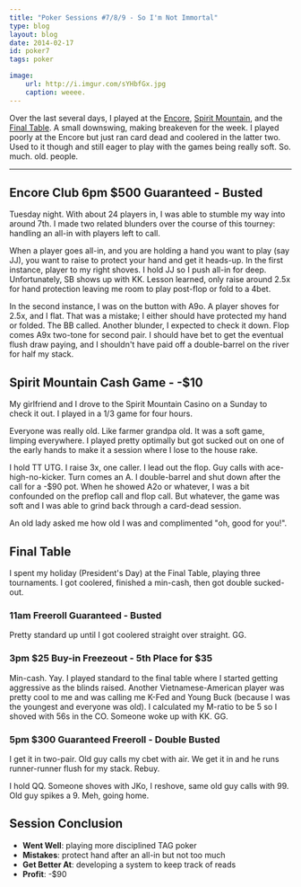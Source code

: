 ```yaml
---
title: "Poker Sessions #7/8/9 - So I'm Not Immortal"
type: blog
layout: blog
date: 2014-02-17
id: poker7
tags: poker

image:
    url: http://i.imgur.com/sYHbfGx.jpg
    caption: weeee.
---
```


Over the last several days, I played at the [Encore](http://encoreclub.cpm),
[Spirit Mountain](http://spiritmountain.com), and the [Final
Table](http://pokerportland.com). A small downswing, making breakeven for the
week. I played poorly at the Encore but just ran card dead and coolered in the
latter two. Used to it though and still eager to play with the games being
really soft. So. much. old. people.

---

## Encore Club 6pm $500 Guaranteed - Busted

Tuesday night. With about 24 players in, I was able to stumble my way into
around 7th. I made two related blunders over the course of this tourney:
handling an all-in with players left to call.

When a player goes all-in, and you are holding a hand you want to play (say
JJ), you want to raise to protect your hand and get it heads-up. In the first
instance, player to my right shoves. I hold JJ so I push all-in for deep.
Unfortunately, SB shows up with KK. Lesson learned, only raise around 2.5x
for hand protection leaving me room to play post-flop or fold to a 4bet.

In the second instance, I was on the button with A9o. A player shoves for 2.5x,
and I flat. That was a mistake; I either should have protected my hand or
folded. The BB called. Another blunder, I expected to check it down. Flop comes
A9x two-tone for second pair. I should have bet to get the eventual flush draw
paying, and I shouldn't have paid off a double-barrel on the river for half my
stack.

## Spirit Mountain Cash Game - -$10

My girlfriend and I drove to the Spirit Mountain Casino on a Sunday to check it
out. I played in a $1/$3 game for four hours.

Everyone was really old. Like farmer grandpa old. It was a soft game, limping
everywhere. I played pretty optimally but got sucked out on one of the early
hands to make it a session where I lose to the house rake.

I hold TT UTG. I raise 3x, one caller. I lead out the flop. Guy calls with
ace-high-no-kicker. Turn comes an A. I double-barrel and shut down after the
call for a -$90 pot. When he showed A2o or whatever, I was a bit confounded
on the preflop call and flop call. But whatever, the game was soft and I was
able to grind back through a card-dead session.

An old lady asked me how old I was and complimented "oh, good for you!".

## Final Table

I spent my holiday (President's Day) at the Final Table, playing three
tournaments. I got coolered, finished a min-cash, then got double sucked-out.

### 11am Freeroll Guaranteed - Busted

Pretty standard up until I got coolered straight over straight. GG.

### 3pm $25 Buy-in Freezeout - 5th Place for $35

Min-cash. Yay. I played standard to the final table where I started getting
aggressive as the blinds raised. Another Vietnamese-American player was pretty
cool to me and was calling me K-Fed and Young Buck (because I was the youngest
and everyone was old). I calculated my M-ratio to be 5 so I shoved with 56s in
the CO. Someone woke up with KK. GG.

### 5pm $300 Guaranteed Freeroll - Double Busted

I get it in two-pair. Old guy calls my cbet with air. We get it in and he runs
runner-runner flush for my stack. Rebuy.

I hold QQ. Someone shoves with JKo, I reshove, same old guy calls with 99. Old
guy spikes a 9. Meh, going home.

## Session Conclusion

- **Went Well**: playing more disciplined TAG poker
- **Mistakes**: protect hand after an all-in but not too much
- **Get Better At**: developing a system to keep track of reads
- **Profit**: -$90
